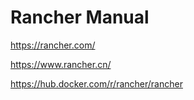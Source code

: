 # Rancher Manual

<https://rancher.com/>

<https://www.rancher.cn/>

<https://hub.docker.com/r/rancher/rancher>
